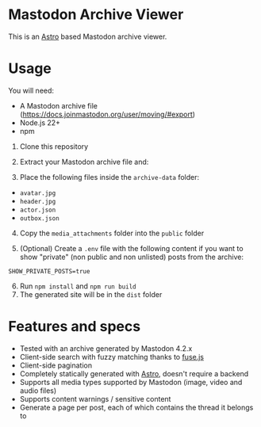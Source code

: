 # Mastodon Archive Viewer

This is an [Astro](https://astro.build) based Mastodon archive viewer.

# Usage

You will need:

- A Mastodon archive file (https://docs.joinmastodon.org/user/moving/#export)
- Node.js 22+
- npm

1. Clone this repository
2. Extract your Mastodon archive file and:

3. Place the following files inside the `archive-data` folder:

- `avatar.jpg`
- `header.jpg`
- `actor.json`
- `outbox.json`

4. Copy the `media_attachments` folder into the `public` folder

5. (Optional) Create a `.env` file with the following content if you want to show "private" (non public and non unlisted) posts from the archive:

```
SHOW_PRIVATE_POSTS=true
```

6. Run `npm install` and `npm run build`
7. The generated site will be in the `dist` folder

# Features and specs

- Tested with an archive generated by Mastodon 4.2.x
- Client-side search with fuzzy matching thanks to [fuse.js](https://fusejs.io/)
- Client-side pagination
- Completely statically generated with [Astro](https://astro.build), doesn't require a backend
- Supports all media types supported by Mastodon (image, video and audio files)
- Supports content warnings / sensitive content
- Generate a page per post, each of which contains the thread it belongs to
